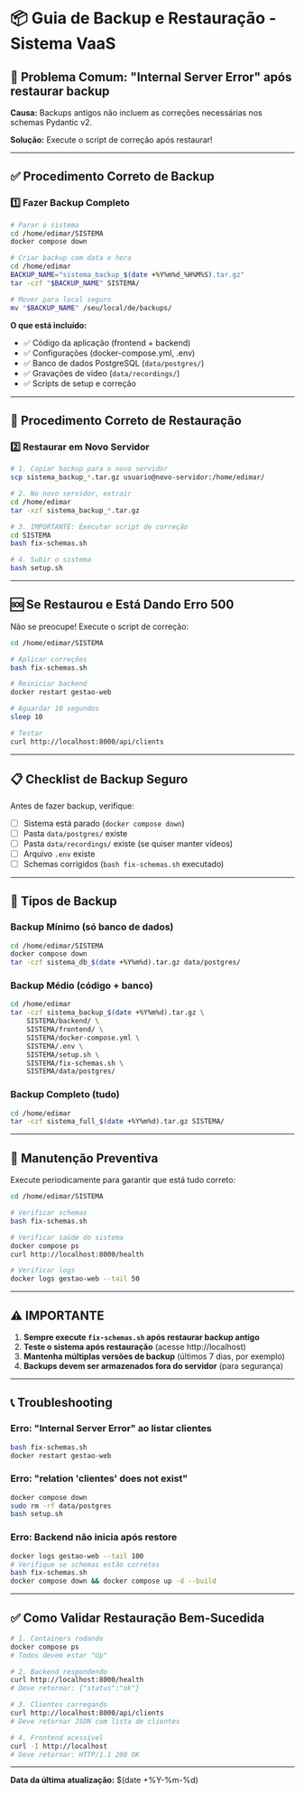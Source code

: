 # 📦 Guia de Backup e Restauração - Sistema VaaS

## 🔴 Problema Comum: "Internal Server Error" após restaurar backup

**Causa:** Backups antigos não incluem as correções necessárias nos schemas Pydantic v2.

**Solução:** Execute o script de correção após restaurar!

---

## ✅ Procedimento Correto de Backup

### 1️⃣ Fazer Backup Completo

```bash
# Parar o sistema
cd /home/edimar/SISTEMA
docker compose down

# Criar backup com data e hora
cd /home/edimar
BACKUP_NAME="sistema_backup_$(date +%Y%m%d_%H%M%S).tar.gz"
tar -czf "$BACKUP_NAME" SISTEMA/

# Mover para local seguro
mv "$BACKUP_NAME" /seu/local/de/backups/
```

**O que está incluído:**
- ✅ Código da aplicação (frontend + backend)
- ✅ Configurações (docker-compose.yml, .env)
- ✅ Banco de dados PostgreSQL (`data/postgres/`)
- ✅ Gravações de vídeo (`data/recordings/`)
- ✅ Scripts de setup e correção

---

## 🔄 Procedimento Correto de Restauração

### 2️⃣ Restaurar em Novo Servidor

```bash
# 1. Copiar backup para o novo servidor
scp sistema_backup_*.tar.gz usuario@novo-servidor:/home/edimar/

# 2. No novo servidor, extrair
cd /home/edimar
tar -xzf sistema_backup_*.tar.gz

# 3. IMPORTANTE: Executar script de correção
cd SISTEMA
bash fix-schemas.sh

# 4. Subir o sistema
bash setup.sh
```

---

## 🆘 Se Restaurou e Está Dando Erro 500

Não se preocupe! Execute o script de correção:

```bash
cd /home/edimar/SISTEMA

# Aplicar correções
bash fix-schemas.sh

# Reiniciar backend
docker restart gestao-web

# Aguardar 10 segundos
sleep 10

# Testar
curl http://localhost:8000/api/clients
```

---

## 📋 Checklist de Backup Seguro

Antes de fazer backup, verifique:

- [ ] Sistema está parado (`docker compose down`)
- [ ] Pasta `data/postgres/` existe
- [ ] Pasta `data/recordings/` existe (se quiser manter vídeos)
- [ ] Arquivo `.env` existe
- [ ] Schemas corrigidos (`bash fix-schemas.sh` executado)

---

## 🎯 Tipos de Backup

### Backup Mínimo (só banco de dados)
```bash
cd /home/edimar/SISTEMA
docker compose down
tar -czf sistema_db_$(date +%Y%m%d).tar.gz data/postgres/
```

### Backup Médio (código + banco)
```bash
cd /home/edimar
tar -czf sistema_backup_$(date +%Y%m%d).tar.gz \
    SISTEMA/backend/ \
    SISTEMA/frontend/ \
    SISTEMA/docker-compose.yml \
    SISTEMA/.env \
    SISTEMA/setup.sh \
    SISTEMA/fix-schemas.sh \
    SISTEMA/data/postgres/
```

### Backup Completo (tudo)
```bash
cd /home/edimar
tar -czf sistema_full_$(date +%Y%m%d).tar.gz SISTEMA/
```

---

## 🔧 Manutenção Preventiva

Execute periodicamente para garantir que está tudo correto:

```bash
cd /home/edimar/SISTEMA

# Verificar schemas
bash fix-schemas.sh

# Verificar saúde do sistema
docker compose ps
curl http://localhost:8000/health

# Verificar logs
docker logs gestao-web --tail 50
```

---

## ⚠️ IMPORTANTE

1. **Sempre execute `fix-schemas.sh` após restaurar backup antigo**
2. **Teste o sistema após restauração** (acesse http://localhost)
3. **Mantenha múltiplas versões de backup** (últimos 7 dias, por exemplo)
4. **Backups devem ser armazenados fora do servidor** (para segurança)

---

## 📞 Troubleshooting

### Erro: "Internal Server Error" ao listar clientes
```bash
bash fix-schemas.sh
docker restart gestao-web
```

### Erro: "relation 'clientes' does not exist"
```bash
docker compose down
sudo rm -rf data/postgres
bash setup.sh
```

### Erro: Backend não inicia após restore
```bash
docker logs gestao-web --tail 100
# Verifique se schemas estão corretos
bash fix-schemas.sh
docker compose down && docker compose up -d --build
```

---

## ✅ Como Validar Restauração Bem-Sucedida

```bash
# 1. Containers rodando
docker compose ps
# Todos devem estar "Up"

# 2. Backend respondendo
curl http://localhost:8000/health
# Deve retornar: {"status":"ok"}

# 3. Clientes carregando
curl http://localhost:8000/api/clients
# Deve retornar JSON com lista de clientes

# 4. Frontend acessível
curl -I http://localhost
# Deve retornar: HTTP/1.1 200 OK
```

---

**Data da última atualização:** $(date +%Y-%m-%d)

